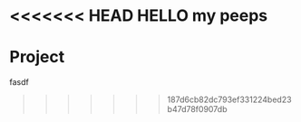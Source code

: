 <<<<<<< HEAD
HELLO my peeps
=======
# Project
fasdf
>>>>>>> 187d6cb82dc793ef331224bed23b47d78f0907db
